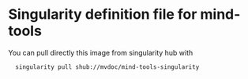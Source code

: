 # Singularity definition file for mind-tools

You can pull directly this image from singularity hub with

```bash
  singularity pull shub://mvdoc/mind-tools-singularity
```
